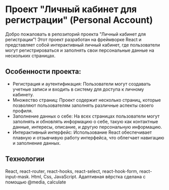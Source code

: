 # Проект "Личный кабинет для регистрации" (Personal Account)

Добро пожаловать в репозиторий проекта "Личный кабинет для регистрации"! Этот проект разработан на фреймворке React и представляет собой интерактивный личный кабинет, где пользователи могут регистрироваться и заполнять свои персональные данные на нескольких страницах.

## Особенности проекта:
- Регистрация и аутентификация: Пользователи могут создавать учетные записи и входить в систему для доступа к личному кабинету.
- Множество страниц: Проект содержит несколько страниц, которые позволяют пользователям заполнять различные аспекты своего профиля.
- Заполнение данных о себе: На всех страницах пользователи могут заполнять и обновлять информацию о себе, такую как контактные данные, интересы, описание, и другую персональную информацию.
- Интерактивный интерфейс: Использование React обеспечивает плавную и отзывчивую работу интерфейса, что облегчает навигацию и заполнение данных.

## Технологии
React, react-router, react-hooks, react-select, react-hook-form, react-input-mask. Html, Css, JavaScript. Адаптивная вёрстка сделана с помощью @media, calculate